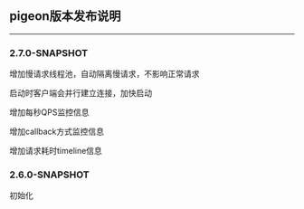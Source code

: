 ## pigeon版本发布说明
------

### 2.7.0-SNAPSHOT
增加慢请求线程池，自动隔离慢请求，不影响正常请求

启动时客户端会并行建立连接，加快启动

增加每秒QPS监控信息

增加callback方式监控信息

增加请求耗时timeline信息


### 2.6.0-SNAPSHOT
初始化
